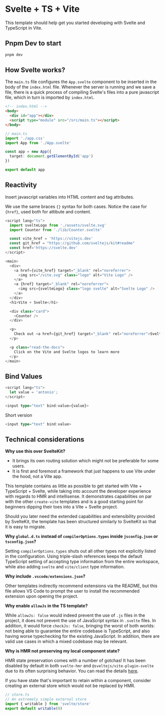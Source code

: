 # Svelte + TS + Vite

This template should help get you started developing with Svelte and TypeScript in Vite.

## Pnpm Dev to start

```bash
pnpm dev
```

## How Svelte works?

The `main.ts` file configures the `App.svelte` component to be inserted in the body of the `index.html` file. Whenever the server is running and we save a file, there is a quick process of compiling Svelte's files into a pure javascript file, which in turn is imported by `index.html`.

```html
<!-- index.html -->
<body>
  <div id="app"></div>
  <script type="module" src="/src/main.ts"></script>
</body>
```

```typescript
// main.ts
import './app.css'
import App from './App.svelte'

const app = new App({
  target: document.getElementById('app')
})

export default app
```

## Reactivity

Insert javascript variables into HTML content and tag attributes.

We use the same braces `{}` syntax for both cases. Notice the case for `{href}`, used both for attibute and content.

```typescript
<script lang="ts">
  import svelteLogo from './assets/svelte.svg'
  import Counter from './lib/Counter.svelte'

  const vite_href = 'https://vitejs.dev'
  const git_href = "https://github.com/sveltejs/kit#readme"
  const href='https://svelte.dev'
</script>

<main>
  <div>
    <a href={vite_href} target="_blank" rel="noreferrer">
      <img src="/vite.svg" class="logo" alt="Vite Logo" />
    </a>
    <a {href} target="_blank" rel="noreferrer">
      <img src={svelteLogo} class="logo svelte" alt="Svelte Logo" />
    </a>
  </div>
  <h1>Vite + Svelte</h1>

  <div class="card">
    <Counter />
  </div>

  <p>
    Check out <a href={git_href} target="_blank" rel="noreferrer">SvelteKit</a>, the official Svelte app framework powered by Vite!
  </p>

  <p class="read-the-docs">
    Click on the Vite and Svelte logos to learn more
  </p>
</main>
```

## Bind Values

```typescript
<script lang="ts">
  let value = 'antonio';
</script>

<input type="text" bind:value={value}>
```

Short version

```typescript
<input type="text" bind:value>
```

## Technical considerations

**Why use this over SvelteKit?**

- It brings its own routing solution which might not be preferable for some users.
- It is first and foremost a framework that just happens to use Vite under the hood, not a Vite app.

This template contains as little as possible to get started with Vite + TypeScript + Svelte, while taking into account the developer experience with regards to HMR and intellisense. It demonstrates capabilities on par with the other `create-vite` templates and is a good starting point for beginners dipping their toes into a Vite + Svelte project.

Should you later need the extended capabilities and extensibility provided by SvelteKit, the template has been structured similarly to SvelteKit so that it is easy to migrate.

**Why `global.d.ts` instead of `compilerOptions.types` inside `jsconfig.json` or `tsconfig.json`?**

Setting `compilerOptions.types` shuts out all other types not explicitly listed in the configuration. Using triple-slash references keeps the default TypeScript setting of accepting type information from the entire workspace, while also adding `svelte` and `vite/client` type information.

**Why include `.vscode/extensions.json`?**

Other templates indirectly recommend extensions via the README, but this file allows VS Code to prompt the user to install the recommended extension upon opening the project.

**Why enable `allowJs` in the TS template?**

While `allowJs: false` would indeed prevent the use of `.js` files in the project, it does not prevent the use of JavaScript syntax in `.svelte` files. In addition, it would force `checkJs: false`, bringing the worst of both worlds: not being able to guarantee the entire codebase is TypeScript, and also having worse typechecking for the existing JavaScript. In addition, there are valid use cases in which a mixed codebase may be relevant.

**Why is HMR not preserving my local component state?**

HMR state preservation comes with a number of gotchas! It has been disabled by default in both `svelte-hmr` and `@sveltejs/vite-plugin-svelte` due to its often surprising behavior. You can read the details [here](https://github.com/rixo/svelte-hmr#svelte-hmr).

If you have state that's important to retain within a component, consider creating an external store which would not be replaced by HMR.

```ts
// store.ts
// An extremely simple external store
import { writable } from 'svelte/store'
export default writable(0)
```
